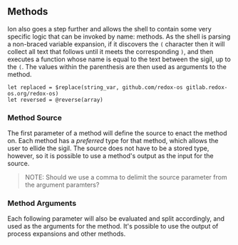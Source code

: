 ## Methods
[methods]: #methods

Ion also goes a step further and allows the shell to contain some very specific logic that can
be invoked by name: methods. As the shell is parsing a non-braced variable expansion, if it
discovers the `(` character then it will collect all text that follows until it meets the
corresponding `)`, and then executes a function whose name is equal to the text between
the sigil, up to the `(`. The values within the parenthesis are then used as arguments to the
method.

```
let replaced = $replace(string_var, github.com/redox-os gitlab.redox-os.org/redox-os)
let reversed = @reverse(array)
```

### Method Source
[method-source]: #method-source

The first parameter of a method will define the source to enact the method on. Each method has a
_preferred_ type for that method, which allows the user to ellide the sigil. The source does
not have to be a stored type, however, so it is possible to use a method's output as the
input for the source.

> NOTE: Should we use a comma to delimit the source parameter from the argument paramters?

### Method Arguments
[method-arguments]: #method-arguments

Each following parameter will also be evaluated and split accordingly, and used as the arguments
for the method. It's possible to use the output of process expansions and other methods.
